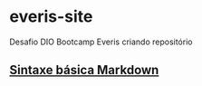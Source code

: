 # everis-site
Desafio DIO Bootcamp Everis criando repositório 

## [Sintaxe básica Markdown](https://www.markdownguide.org/basic-syntax/)
